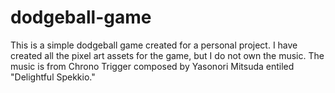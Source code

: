 # dodgeball-game

This is a simple dodgeball game created for a personal project. I have created all the pixel art assets for the game, but I do not own the music. The music is from Chrono Trigger composed by Yasonori Mitsuda entiled "Delightful Spekkio."
